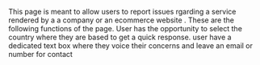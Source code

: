 This page is meant to allow users to report issues rgarding a service rendered by a a company or an ecommerce website .
These are the following functions of the page.
User has the opportunity to select the country where they are based to get a quick response.
user have a dedicated text box where they voice their concerns and leave an email or number for contact
